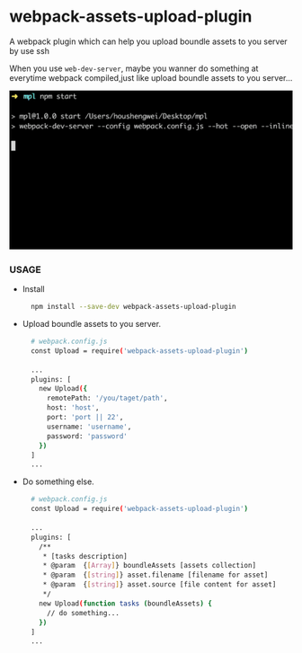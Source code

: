 # webpack-assets-upload-plugin
A webpack plugin which can help you upload boundle assets to you server by use ssh

When you use `web-dev-server`, maybe you wanner do something at everytime webpack compiled,just like upload boundle assets to you server...

![webpack-assets-upload-plugin example](./asset-upload-plugin.gif)

### USAGE

+ Install

  ```bash
    npm install --save-dev webpack-assets-upload-plugin
  ```
+ Upload boundle assets to you server.

  ```bash
    # webpack.config.js
    const Upload = require('webpack-assets-upload-plugin')

    ...
    plugins: [
      new Upload({
        remotePath: '/you/taget/path',
        host: 'host',
        port: 'port || 22',
        username: 'username',
        password: 'password'
      })
    ]
    ...
  ```

+ Do something else.

  ```bash
    # webpack.config.js
    const Upload = require('webpack-assets-upload-plugin')

    ...
    plugins: [
      /**
       * [tasks description]
       * @param  {[Array]} boundleAssets [assets collection]
       * @param  {[string]} asset.filename [filename for asset]
       * @param  {[string]} asset.source [file content for asset]
       */
      new Upload(function tasks (boundleAssets) {
        // do something...
      })
    ]
    ...
  ```
